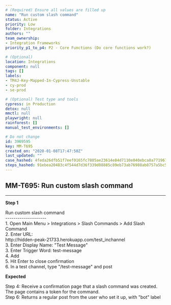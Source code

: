 ```yaml
---
# (Required) Ensure all values are filled up
name: "Run custom slash command"
status: Active
priority: Low
folder: Integrations
authors: ""
team_ownership: 
- Integration Frameworks
priority_p1_to_p4: P2 - Core Functions (Do core functions work?)

# (Optional)
location: Integrations
component: null
tags: []
labels: 
- TM4J-Key-Mapped-In-Cypress-Unstable
- cy-prod
- se-prod

# (Optional) Test type and tools
cypress: in Production
detox: null
mmctl: null
playwright: null
rainforest: []
manual_test_environments: []

# Do not change
id: 3969595
key: MM-T695
created_on: "2020-01-08T17:47:50Z"
last_updated: ""
case_hashed: 4feda26dfb51f7eef0165fc7805ae23614e84d7110e040ebca8a7719671ea3131793904b0d2309bdb37b986299a5e909
steps_hashed: 91ebea20483c4f544d7d36f339d08885c89eb73ab76988ab8757a5bc50f72d1ac80a2724bd9189c97d572baf3c178045
---
```


<!-- (Auto-generated) Based on frontmatter's "key" and "name" -->

## MM-T695: Run custom slash command

---

**Step 1**

Run custom slash command\
\--------------------\
1\. Open Main Menu > Integrations > Slash Commands > Add Slash Command\
2\. Enter URL:\
http\://hidden-peak-21733.herokuapp.com/test\_inchannel\
3\. Enter Display Name: "Test Message"\
3\. Enter Trigger Word: test-message\
4\. Add\
5\. Hit Enter to close confirmation\
6\. In a test channel, type "/test-message" and post

**Expected**

Step 4: Receive a confirmation page that a slash command was created. The page contains a token for the command.\
Step 6: Returns a regular post from the user who set it up, with "bot" label
